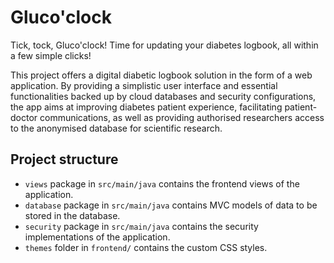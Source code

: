 # Gluco'clock
Tick, tock, Gluco'clock! Time for updating your diabetes logbook, all within a few simple clicks!

This project offers a digital diabetic logbook solution in the form of a web application. By providing a simplistic user interface and essential functionalities backed up by cloud databases and security configurations, the app aims at improving diabetes patient experience, facilitating patient-doctor communications, as well as providing authorised researchers access to the anonymised database for scientific research.


## Project structure
- `views` package in `src/main/java` contains the frontend views of the application.
- `database` package in `src/main/java` contains MVC models of data to be stored in the database.
- `security` package in `src/main/java` contains the security implementations of the application.
- `themes` folder in `frontend/` contains the custom CSS styles.
